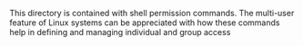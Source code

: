 This directory is contained with shell permission commands. The multi-user feature of Linux systems can be appreciated with how these commands help in defining and managing individual and group access
